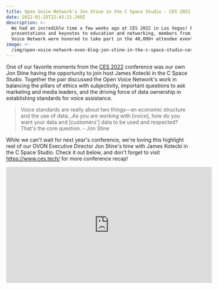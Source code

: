 ```yaml
---
title: Open Voice Network's Jon Stine in the C Space Studio - CES 2022 Highlights
date: 2022-01-25T22:43:21.249Z
description: >-
  We had an incredible time a few weeks ago at CES 2022 in Las Vegas! From the
  presentations and keynotes to education and networking, members from the Open
  Voice Network were honored to take part in the 40,000+ attendee event.
image: >-
  /img/open-voice-network-ovon-blog-jon-stine-in-the-c-space-studio-ces-2022-highlights.png
---
```

One of our favorite moments from the [CES 2022](https://www.ces.tech/) conference was our own Jon Stine having the opportunity to join host James Kotecki in the C Space Studio. Together the pair discussed the Open Voice Network's work in balancing the pillars of ethics with subjectivity, important questions to ask marketing and media leaders, and the driving force of data ownership in establishing standards for voice assistance.

> Voice standards are really about two things—an economic structure and the use of data...As you are working with \[voice], how do you want your data and \[customers'] data to be used and respected? That's the core question. - Jon Stine

While we can't wait for next year's conference, we're loving this highlight reel of our OVON Executive Director Jon Stine's time with James Kotecki in the C Space Studio. Check it out below, and don't forget to visit <https://www.ces.tech/> for more conference recap!

<iframe width="560" height="315" src="https://www.youtube.com/embed/osJkfWOwSqA" title="YouTube video player" frameborder="0" rel=0 allow="accelerometer; autoplay; clipboard-write; encrypted-media; gyroscope; picture-in-picture" allowfullscreen></iframe>
